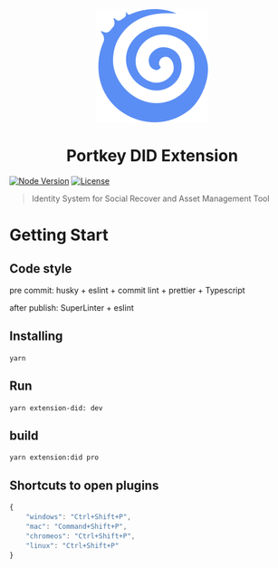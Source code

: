<p align="center">
    <img width="200" src= "../../logo.png"/>
</p>

<h1 align="center">Portkey DID Extension</h1>

[![Node Version](https://img.shields.io/badge/node-%3E%3D%2016.11.1-brightgreen)](https://nodejs.org/)
[![License](https://img.shields.io/badge/license-MIT-blue.svg)](#)

> Identity System for Social Recover and Asset Management Tool

# Getting Start
## Code style

pre commit: husky + eslint + commit lint + prettier + Typescript

after publish: SuperLinter + eslint

## Installing
```
yarn
```

## Run
```
yarn extension-did: dev
```

## build
```
yarn extension:did pro
```



## Shortcuts to open plugins

```js
{
    "windows": "Ctrl+Shift+P",
    "mac": "Command+Shift+P",
    "chromeos": "Ctrl+Shift+P",
    "linux": "Ctrl+Shift+P"
}

```
